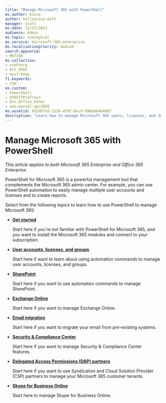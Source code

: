 ```yaml
---
title: "Manage Microsoft 365 with PowerShell"
ms.author: kvice
author: kelleyvice-msft
manager: scotv
ms.date: 12/27/2023
audience: Admin
ms.topic: conceptual
ms.service: microsoft-365-enterprise
ms.localizationpriority: medium
search.appverid:
- MET150
ms.collection: 
- scotvorg
- Ent_O365
- must-keep
f1.keywords:
- CSH
ms.custom: 
- PowerShell
- O365ITProTrain
- Ent_Office_Other
- seo-marvel-apr2020
ms.assetid: 932d57c0-1520-4f0f-8ec9-9966d646480f
description: "Learn how to manage Microsoft 365 users, licenses, and 365 apps with PowerShell."
---
```


# Manage Microsoft 365 with PowerShell

*This article applies to both Microsoft 365 Enterprise and Office 365 Enterprise.*

PowerShell for Microsoft 365 is a powerful management tool that complements the Microsoft 365 admin center. For example, you can use PowerShell automation to easily manage multiple user accounts and licenses and to create reports.

Select from the following topics to learn how to use PowerShell to manage Microsoft 365:
  
- [**Get started**](getting-started-with-microsoft-365-powershell.md)

    Start here if you're not familiar with PowerShell for Microsoft 365, and you want to install the Microsoft 365 modules and connect to your subscription.

- [**User accounts, licenses, and groups**](manage-user-accounts-and-licenses-with-microsoft-365-powershell.md)

    Start here if want to learn about using automation commands to manage user accounts, licenses, and groups.

- [**SharePoint**](manage-sharepoint-online-with-microsoft-365-powershell.md)

    Start here if you want to use automation commands to manage SharePoint.

- [**Exchange Online**](/powershell/exchange/exchange-online-powershell)

    Start here if you want to manage Exchange Online.

- [**Email migration**](use-powershell-for-email-migration-to-microsoft-365.md)

    Start here if you want to migrate your email from pre-existing systems.

- [**Security & Compliance Center**](/powershell/exchange/scc-powershell)

    Start here if you want to manage Security & Compliance Center features.

- [**Delegated Access Permissions (DAP) partners**](manage-microsoft-365-with-windows-powershell-for-delegated-access-permissions-dap-p.md)

    Start here if you want to use Syndication and Cloud Solution Provider (CSP) partners to manage your Microsoft 365 customer tenants.

- [**Skype for Business Online**](manage-skype-for-business-online-with-microsoft-365-powershell.md)

    Start here to manage Skype for Business Online.

